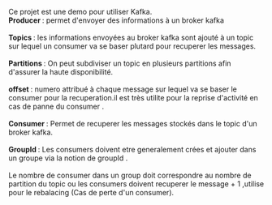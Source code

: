 Ce projet est une demo pour utiliser Kafka. <br>
<strong> Producer </strong> : permet d'envoyer des informations à un broker kafka <br><br>
<strong> Topics </strong> : les informations envoyées au broker kafka sont ajouté à un topic sur lequel un consumer va se baser plutard pour recuperer les messages.<br><br>
<strong> Partitions </strong> : On peut subdiviser un topic en plusieurs partitions afin d'assurer la haute disponibilité. <br><br>
<strong> offset </strong> : numero attribué à chaque message sur lequel va se baser le consumer pour la recuperation.il est très utilite pour la reprise d'activité en cas de panne du consumer .<br><br>
<strong> Consumer </strong> : Permet de recuperer les messages stockés dans le topic d'un broker kafka.<br><br>
<strong> GroupId </strong> : Les consumers doivent etre generalement crées et ajouter dans un groupe via la notion de groupId .<br><br>
Le nombre de consumer dans un group doit correspondre au nombre de partition du topic ou les consumers doivent recuperer le message + 1 ,utilise pour le rebalacing (Cas de perte d'un consumer).


